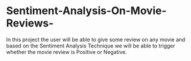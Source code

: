 # Sentiment-Analysis-On-Movie-Reviews-
In this project the user will be able to give some review on any movie and based on the Sentiment Analysis Technique we will be able to trigger whether the movie review is Positive or Negative.
